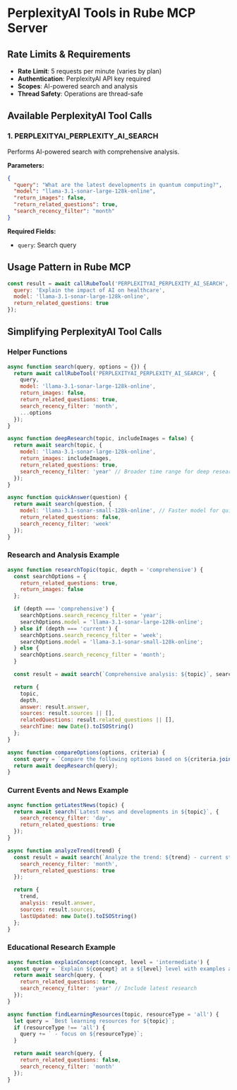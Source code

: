# PerplexityAI Tools in Rube MCP Server

## Rate Limits & Requirements
- **Rate Limit**: 5 requests per minute (varies by plan)
- **Authentication**: PerplexityAI API key required
- **Scopes**: AI-powered search and analysis
- **Thread Safety**: Operations are thread-safe

## Available PerplexityAI Tool Calls

### 1. PERPLEXITYAI_PERPLEXITY_AI_SEARCH
Performs AI-powered search with comprehensive analysis.

**Parameters:**
```json
{
  "query": "What are the latest developments in quantum computing?",
  "model": "llama-3.1-sonar-large-128k-online",
  "return_images": false,
  "return_related_questions": true,
  "search_recency_filter": "month"
}
```

**Required Fields:**
- `query`: Search query

## Usage Pattern in Rube MCP

```javascript
const result = await callRubeTool('PERPLEXITYAI_PERPLEXITY_AI_SEARCH', {
  query: 'Explain the impact of AI on healthcare',
  model: 'llama-3.1-sonar-large-128k-online',
  return_related_questions: true
});
```

## Simplifying PerplexityAI Tool Calls

### Helper Functions
```javascript
async function search(query, options = {}) {
  return await callRubeTool('PERPLEXITYAI_PERPLEXITY_AI_SEARCH', {
    query,
    model: 'llama-3.1-sonar-large-128k-online',
    return_images: false,
    return_related_questions: true,
    search_recency_filter: 'month',
    ...options
  });
}

async function deepResearch(topic, includeImages = false) {
  return await search(topic, {
    model: 'llama-3.1-sonar-large-128k-online',
    return_images: includeImages,
    return_related_questions: true,
    search_recency_filter: 'year' // Broader time range for deep research
  });
}

async function quickAnswer(question) {
  return await search(question, {
    model: 'llama-3.1-sonar-small-128k-online', // Faster model for quick answers
    return_related_questions: false,
    search_recency_filter: 'week'
  });
}
```

### Research and Analysis Example
```javascript
async function researchTopic(topic, depth = 'comprehensive') {
  const searchOptions = {
    return_related_questions: true,
    return_images: false
  };

  if (depth === 'comprehensive') {
    searchOptions.search_recency_filter = 'year';
    searchOptions.model = 'llama-3.1-sonar-large-128k-online';
  } else if (depth === 'current') {
    searchOptions.search_recency_filter = 'week';
    searchOptions.model = 'llama-3.1-sonar-small-128k-online';
  } else {
    searchOptions.search_recency_filter = 'month';
  }

  const result = await search(`Comprehensive analysis: ${topic}`, searchOptions);

  return {
    topic,
    depth,
    answer: result.answer,
    sources: result.sources || [],
    relatedQuestions: result.related_questions || [],
    searchTime: new Date().toISOString()
  };
}

async function compareOptions(options, criteria) {
  const query = `Compare the following options based on ${criteria.join(', ')}: ${options.join(' vs ')}`;
  return await deepResearch(query);
}
```

### Current Events and News Example
```javascript
async function getLatestNews(topic) {
  return await search(`Latest news and developments in ${topic}`, {
    search_recency_filter: 'day',
    return_related_questions: true
  });
}

async function analyzeTrend(trend) {
  const result = await search(`Analyze the trend: ${trend} - current status, growth, and future predictions`, {
    search_recency_filter: 'month',
    return_related_questions: true
  });

  return {
    trend,
    analysis: result.answer,
    sources: result.sources,
    lastUpdated: new Date().toISOString()
  };
}
```

### Educational Research Example
```javascript
async function explainConcept(concept, level = 'intermediate') {
  const query = `Explain ${concept} at a ${level} level with examples and real-world applications`;
  return await search(query, {
    return_related_questions: true,
    search_recency_filter: 'year' // Include latest research
  });
}

async function findLearningResources(topic, resourceType = 'all') {
  let query = `Best learning resources for ${topic}`;
  if (resourceType !== 'all') {
    query += ` - focus on ${resourceType}`;
  }

  return await search(query, {
    return_related_questions: false,
    search_recency_filter: 'month'
  });
}
```